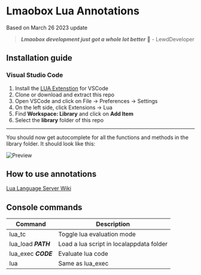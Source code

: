 # Lmaobox Lua Annotations

Based on March 26 2023 update

> ***Lmaobox development just got a whole lot better*** 🧠 - LewdDeveloper

## Installation guide

### Visual Studio Code

1. Install the [LUA Extenstion](https://marketplace.visualstudio.com/items?itemName=sumneko.lua) for VSCode
2. Clone or download and extract this repo
3. Open VSCode and click on File -> Preferences -> Settings
4. On the left side, click Extensions -> Lua
5. Find **Workspace: Library** and click on **Add Item**
6. Select the **library** folder of this repo

---

You should now get autocomplete for all the functions and methods in the library folder.
It should look like this:

![Preview](image/readme/1670231242609.png)

## How to use annotations

[Lua Language Server Wiki](https://github.com/LuaLS/lua-language-server/wiki)

## Console commands

| Command | Description |
| - | - |
| lua_tc | Toggle lua evaluation mode |
| lua_load ***PATH*** | Load a lua script in localappdata folder |
| lua_exec ***CODE*** | Evaluate lua code |
| lua | Same as lua_exec |
